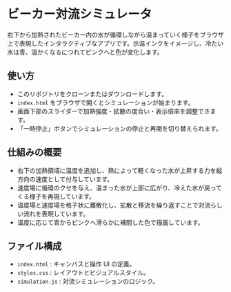 # ビーカー対流シミュレータ

右下から加熱されたビーカー内の水が循環しながら温まっていく様子をブラウザ上で表現したインタラクティブなアプリです。示温インクをイメージし、冷たい水は青、温かくなるにつれてピンクへと色が変化します。

## 使い方
- このリポジトリをクローンまたはダウンロードします。
- `index.html` をブラウザで開くとシミュレーションが始まります。
- 画面下部のスライダーで加熱強度・拡散の度合い・表示倍率を調整できます。
- 「一時停止」ボタンでシミュレーションの停止と再開を切り替えられます。

## 仕組みの概要
- 右下の加熱領域に温度を追加し、熱によって軽くなった水が上昇する力を縦方向の速度として付与しています。
- 速度場に循環のクセを与え、温まった水が上部に広がり、冷えた水が戻ってくる様子を再現しています。
- 温度場と速度場を格子状に離散化し、拡散と移流を繰り返すことで対流らしい流れを表現しています。
- 温度に応じて青からピンクへ滑らかに補間した色で描画しています。

## ファイル構成
- `index.html` : キャンバスと操作 UI の定義。
- `styles.css` : レイアウトとビジュアルスタイル。
- `simulation.js` : 対流シミュレーションのロジック。
